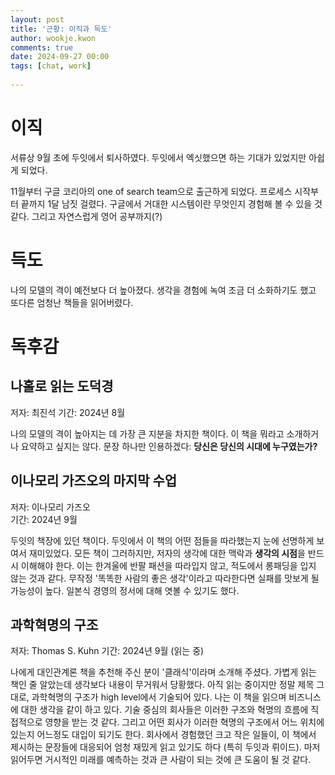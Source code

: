 ```yaml
---  
layout: post  
title: '근황: 이직과 득도'  
author: wookje.kwon  
comments: true  
date: 2024-09-27 00:00  
tags: [chat, work]  
  
---  
```


# 이직

서류상 9월 초에 두잇에서 퇴사하였다. 두잇에서 엑싯했으면 하는 기대가 있었지만 아쉽게 되었다.  

11월부터 구글 코리아의 one of search team으로 출근하게 되었다. 프로세스 시작부터 끝까지 1달 남짓 걸렸다. 구글에서 거대한 시스템이란 무엇인지 경험해 볼 수 있을 것 같다. 그리고 자연스럽게 영어 공부까지(?)  

# 득도

나의 모델의 격이 예전보다 더 높아졌다. 생각을 경험에 녹여 조금 더 소화하기도 했고 또다른 엄청난 책들을 읽어버렸다.  

# 독후감

## 나홀로 읽는 도덕경

저자: 최진석
기간: 2024년 8월

나의 모델의 격이 높아지는 데 가장 큰 지분을 차지한 책이다. 이 책을 뭐라고 소개하거나 요약하고 싶지는 않다. 문장 하나만 인용하겠다: **당신은 당신의 시대에 누구였는가?**

## 이나모리 가즈오의 마지막 수업

저자: 이나모리 가즈오  
기간: 2024년 9월  

두잇의 책장에 있던 책이다. 두잇에서 이 책의 어떤 점들을 따라했는지 눈에 선명하게 보여서 재미있었다. 모든 책이 그러하지만, 저자의 생각에 대한 맥락과 **생각의 시점**을 반드시 이해해야 한다. 이는 한겨울에 반팔 패션을 따라입지 않고, 적도에서 롱패딩을 입지 않는 것과 같다. 무작정 '똑똑한 사람의 좋은 생각'이라고 따라한다면 실패를 맛보게 될 가능성이 높다. 일본식 경영의 정서에 대해 엿볼 수 있기도 했다.  

## 과학혁명의 구조

저자: Thomas S. Kuhn
기간: 2024년 9월 (읽는 중)

나에게 대인관계론 책을 추천해 주신 분이 '클래식'이라며 소개해 주셨다. 가볍게 읽는 책인 줄 알았는데 생각보다 내용이 무거워서 당황했다. 아직 읽는 중이지만 정말 제목 그대로, 과학혁명의 구조가 high level에서 기술되어 있다. 나는 이 책을 읽으며 비즈니스에 대한 생각을 같이 하고 있다. 기술 중심의 회사들은 이러한 구조와 혁명의 흐름에 직접적으로 영향을 받는 것 같다. 그리고 어떤 회사가 이러한 혁명의 구조에서 어느 위치에 있는지 어느정도 대입이 되기도 한다. 회사에서 경험했던 크고 작은 일들이, 이 책에서 제시하는 문장들에 대응되어 엄청 재밌게 읽고 있기도 하다 (특히 두잇과 뤼이드). 마저 읽어두면 거시적인 미래를 예측하는 것과 큰 사람이 되는 것에 큰 도움이 될 것 같다.  